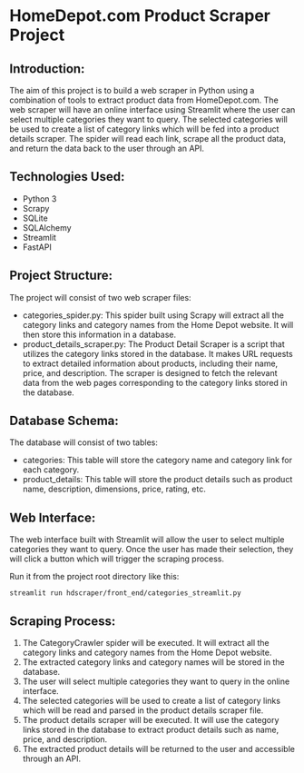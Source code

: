 # HomeDepot.com Product Scraper Project

## Introduction:
The aim of this project is to build a web scraper in Python using a combination of tools to extract product data from HomeDepot.com. The web scraper will have an online interface using Streamlit where the user can select multiple categories they want to query. The selected categories will be used to create a list of category links which will be fed into a product details scraper. The spider will read each link, scrape all the product data, and return the data back to the user through an API.

## Technologies Used:
  * Python 3
  * Scrapy
  * SQLite
  * SQLAlchemy
  * Streamlit
  * FastAPI

## Project Structure:
The project will consist of two web scraper files:

  * categories_spider.py: This spider built using Scrapy will extract all the category links and category names from the Home Depot website. It will then store this information in a database.
  * product_details_scraper.py: The Product Detail Scraper is a script that utilizes the category links stored in the database. It makes URL requests to extract detailed information about products, including their name, price, and description. The scraper is designed to fetch the relevant data from the web pages corresponding to the category links stored in the database.

## Database Schema:
The database will consist of two tables:

  * categories: This table will store the category name and category link for each category.
  * product_details: This table will store the product details such as product name, description, dimensions, price, rating, etc.

## Web Interface:
The web interface built with Streamlit will allow the user to select multiple categories they want to query. Once the user has made their selection, they will click a button which will trigger the scraping process.

Run it from the project root directory like this:

```
streamlit run hdscraper/front_end/categories_streamlit.py
```

## Scraping Process:
1. The CategoryCrawler spider will be executed. It will extract all the category links and category names from the Home Depot website.
2. The extracted category links and category names will be stored in the database.
3. The user will select multiple categories they want to query in the online interface.
4. The selected categories will be used to create a list of category links which will be read and parsed in the product details scraper file.
5. The product details scraper will be executed. It will use the category links stored in the database to extract product details such as name, price, and description.
6. The extracted product details will be returned to the user and accessible through an API.

